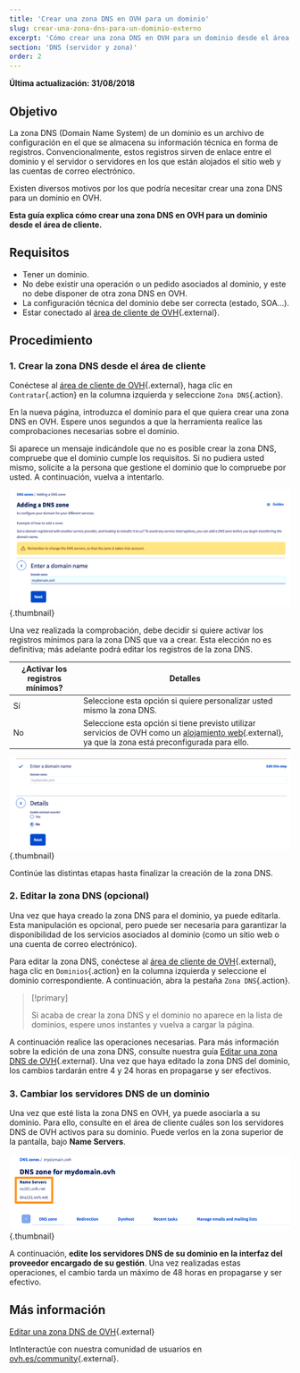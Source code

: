 ```yaml
---
title: 'Crear una zona DNS en OVH para un dominio'
slug: crear-una-zona-dns-para-un-dominio-externo
excerpt: 'Cómo crear una zona DNS en OVH para un dominio desde el área de cliente'
section: 'DNS (servidor y zona)'
order: 2
---
```


**Última actualización: 31/08/2018**

## Objetivo

La zona DNS (Domain Name System) de un dominio es un archivo de configuración en el que se almacena su información técnica en forma de registros. Convencionalmente, estos registros sirven de enlace entre el dominio y el servidor o servidores en los que están alojados el sitio web y las cuentas de correo electrónico.

Existen diversos motivos por los que podría necesitar crear una zona DNS para un dominio en OVH.

**Esta guía explica cómo crear una zona DNS en OVH para un dominio desde el área de cliente.**

## Requisitos

- Tener un dominio.
- No debe existir una operación o un pedido asociados al dominio, y este no debe disponer de otra zona DNS en OVH.
- La configuración técnica del dominio debe ser correcta (estado, SOA...).
- Estar conectado al [área de cliente de OVH](https://www.ovh.com/auth/?action=gotomanager&from=https://www.ovh.es/&ovhSubsidiary=es){.external}.

## Procedimiento

### 1. Crear la zona DNS desde el área de cliente

Conéctese al [área de cliente de OVH](https://www.ovh.com/auth/?action=gotomanager&from=https://www.ovh.es/&ovhSubsidiary=es){.external}, haga clic en `Contratar`{.action} en la columna izquierda y seleccione `Zona DNS`{.action}.

En la nueva página, introduzca el dominio para el que quiera crear una zona DNS en OVH. Espere unos segundos a que la herramienta realice las comprobaciones necesarias sobre el dominio.

Si aparece un mensaje indicándole que no es posible crear la zona DNS, compruebe que el dominio cumple los requisitos. Si no pudiera usted mismo, solicite a la persona que gestione el dominio que lo compruebe por usted. A continuación, vuelva a intentarlo.

![Creación de la zona DNS](images/dns-zone-create-step1.png){.thumbnail}

Una vez realizada la comprobación, debe decidir si quiere activar los registros mínimos para la zona DNS que va a crear. Esta elección no es definitiva; más adelante podrá editar los registros de la zona DNS.

|¿Activar los registros mínimos?|Detalles|
|---|---|
|Sí|Seleccione esta opción si quiere personalizar usted mismo la zona DNS.|
|No|Seleccione esta opción si tiene previsto utilizar servicios de OVH como un [alojamiento web](https://www.ovh.com/es/hosting/){.external}, ya que la zona está preconfigurada para ello.|

![Creación de la zona DNS](images/dns-zone-create-step2.png){.thumbnail}

Continúe las distintas etapas hasta finalizar la creación de la zona DNS.

### 2. Editar la zona DNS (opcional)

Una vez que haya creado la zona DNS para el dominio, ya puede editarla. Esta manipulación es opcional, pero puede ser necesaria para garantizar la disponibilidad de los servicios asociados al dominio (como un sitio web o una cuenta de correo electrónico).

Para editar la zona DNS, conéctese al [área de cliente de OVH](https://www.ovh.com/auth/?action=gotomanager&from=https://www.ovh.es/&ovhSubsidiary=es){.external}, haga clic en `Dominios`{.action} en la columna izquierda y seleccione el dominio correspondiente. A continuación, abra la pestaña `Zona DNS`{.action}.

> [!primary]
>
> Si acaba de crear la zona DNS y el dominio no aparece en la lista de dominios, espere unos instantes y vuelva a cargar la página.
>

A continuación realice las operaciones necesarias. Para más información sobre la edición de una zona DNS, consulte nuestra guía  [Editar una zona DNS de OVH](https://docs.ovh.com/es/domains/web_hosting_como_editar_mi_zona_dns/){.external}. Una vez que haya editado la zona DNS del dominio, los cambios tardarán entre 4 y 24 horas en propagarse y ser efectivos.

### 3. Cambiar los servidores DNS de un dominio

Una vez que esté lista la zona DNS en OVH, ya puede asociarla a su dominio. Para ello, consulte en el área de cliente cuáles son los servidores DNS de OVH activos para su dominio. Puede verlos en la zona superior de la pantalla, bajo **Name Servers**.

![Creación de la zona DNS](images/dns-zone-create-step3.png){.thumbnail}

A continuación, **edite los servidores DNS de su dominio en la interfaz del proveedor encargado de su gestión**. Una vez realizadas estas operaciones, el cambio tarda un máximo de 48 horas en propagarse y ser efectivo.

## Más información

[Editar una zona DNS de OVH](https://docs.ovh.com/es/domains/web_hosting_como_editar_mi_zona_dns/){.external}

IntInteractúe con nuestra comunidad de usuarios en [ovh.es/community](https://www.ovh.es/community/){.external}.